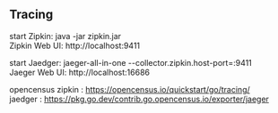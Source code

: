 ## Tracing

start Zipkin: java -jar zipkin.jar  
Zipkin Web UI: http://localhost:9411  


start Jaedger: jaeger-all-in-one --collector.zipkin.host-port=:9411  
Jaeger Web UI: http://localhost:16686  


opencensus zipkin : https://opencensus.io/quickstart/go/tracing/  
jaedger : https://pkg.go.dev/contrib.go.opencensus.io/exporter/jaeger


